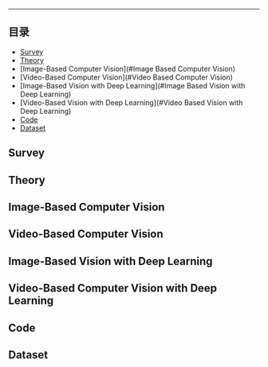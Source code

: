 ****
## 目录
* [Survey](#Survey)
* [Theory](#Theory)
* [Image-Based Computer Vision](#Image Based Computer Vision)
* [Video-Based Computer Vision](#Video Based Computer Vision)
* [Image-Based Vision with Deep Learning](#Image Based Vision with Deep Learning)
* [Video-Based Vision with Deep Learning](#Video Based Vision with Deep Learning)
* [Code](#Code)
* [Dataset](#Dataset)

Survey
------

Theory
------

Image-Based Computer Vision
------

Video-Based Computer Vision
------

Image-Based Vision with Deep Learning
------

Video-Based Computer Vision with Deep Learning
------

Code
------

Dataset
------
